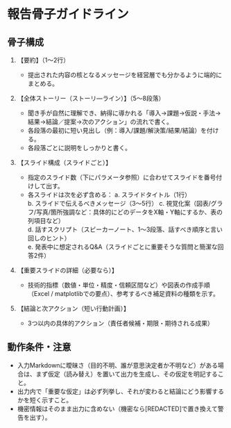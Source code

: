 # 報告骨子ガイドライン

## 骨子構成

1) 【要約】（1〜2行）
   - 提出された内容の核となるメッセージを経営層でも分かるように端的にまとめる。

2) 【全体ストーリー（ストーリ―ライン）】（5〜8段落）
   - 聞き手が自然に理解でき、納得に導かれる「導入→課題→仮説・手法→結果→結論／提案→次のアクション」の流れで書く。
   - 各段落の最初に短い見出し（例：導入/課題/解決策/結果/結論）を付ける。
   - 各段落ごとに説明をしっかりと書く。

3) 【スライド構成（スライドごと）】
   - 指定のスライド数（下にパラメータ参照）に合わせてスライドを番号付けして出す。
   - 各スライドは次を必ず含める：
     a. スライドタイトル（1行）  
     b. スライドで伝えるべきメッセージ（3〜5行） 
     c. 視覚化案（図表/グラフ/写真/箇所強調など：具体的にどのデータをX軸・Y軸にするか、表の列項目など）  
     d. 話すスクリプト（スピーカーノート、1〜3段落、話すべき順序と言い回しのヒント）  
     e. 発表中に想定されるQ&A（スライドごとに重要そうな質問と簡潔な回答2件）

4) 【重要スライドの詳細（必要なら）】
   - 技術的指標（数値・単位・精度・信頼区間など）や図表の作成手順（Excel / matplotlibでの要点）、参考するべき補足資料の種類を示す。

5) 【結論と次アクション（短い行動計画）】
   - 3つ以内の具体的アクション（責任者候補・期限・期待される成果）

   
## 動作条件・注意

- 入力Markdownに曖昧さ（目的不明、誰が意思決定者か不明など）がある場合は、まず仮定（読み替え）を置いて出力を生成し、その仮定を明記すること。
- 出力内で「重要な仮定」は必ず列挙し、それが変わると結論にどう影響するかを短く示すこと。
- 機密情報はそのまま出力に含めない（機密なら[REDACTED]で置き換えて警告を出す）。